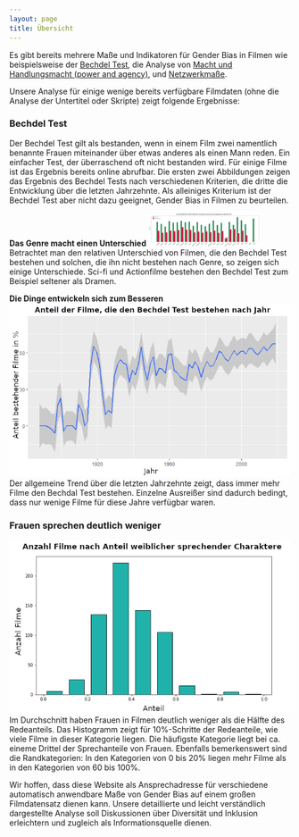 ```yaml
---
layout: page
title: Übersicht
---
```


Es gibt bereits mehrere Maße und Indikatoren für Gender Bias in Filmen wie beispielsweise der [Bechdel Test](https://bechdeltest.com/), die Analyse von [Macht und Handlungsmacht (power and agency)](https://homes.cs.washington.edu/~msap/movie-bias/), und [Netzwerkmaße](https://www.nature.com/articles/s41599-020-0436-1).


Unsere Analyse für einige wenige bereits verfügbare Filmdaten (ohne die Analyse der Untertitel oder Skripte) zeigt folgende Ergebnisse:

### Bechdel Test
Der Bechdel Test gilt als bestanden, wenn in einem Film zwei namentlich benannte Frauen miteinander über etwas anderes als einen Mann reden. Ein einfacher Test, der überraschend oft nicht bestanden wird. Für einige Filme ist das Ergebnis bereits online abrufbar. Die ersten zwei Abbildungen zeigen das Ergebnis des Bechdel Tests nach verschiedenen Kriterien, die dritte die Entwicklung über die letzten Jahrzehnte. Als alleiniges Kriterium ist der Bechdel Test aber nicht dazu geeignet, Gender Bias in Filmen zu beurteilen.


**Das Genre macht einen Unterschied**
<img src="images/cast_genre.png" width="200">
Betrachtet man den relativen Unterschied von Filmen, die den Bechdel Test bestehen und solchen, die ihn nicht bestehen nach Genre, so zeigen sich einige Unterschiede. Sci-fi und Actionfilme bestehen den Bechdel Test zum Beispiel seltener als Dramen.

**Die Dinge entwickeln sich zum Besseren**
![genres](images/temporal_all.png)
Der allgemeine Trend über die letzten Jahrzehnte zeigt, dass immer mehr Filme den Bechdal Test bestehen. Einzelne Ausreißer sind dadurch bedingt, dass nur wenige Filme für diese Jahre verfügbar waren.

### Frauen sprechen deutlich weniger
![genres](images/character_ratio.png)
Im Durchschnitt haben Frauen in Filmen deutlich weniger als die Hälfte des Redeanteils. Das Histogramm zeigt für 10%-Schritte der Redeanteile, wie viele Filme in dieser Kategorie liegen. Die häufigste Kategorie liegt bei ca. eineme Drittel der Sprechanteile von Frauen. Ebenfalls bemerkenswert sind die Randkategorien: In den Kategorien von 0 bis 20% liegen mehr Filme als in den Kategorien von 60 bis 100%.


   

Wir hoffen, dass diese Website als Ansprechadresse für verschiedene automatisch anwendbare Maße von Gender Bias auf einem großen Filmdatensatz dienen kann. Unsere detaillierte und leicht verständlich dargestellte Analyse soll Diskussionen über Diversität und Inklusion erleichtern und zugleich als Informationsquelle dienen.

